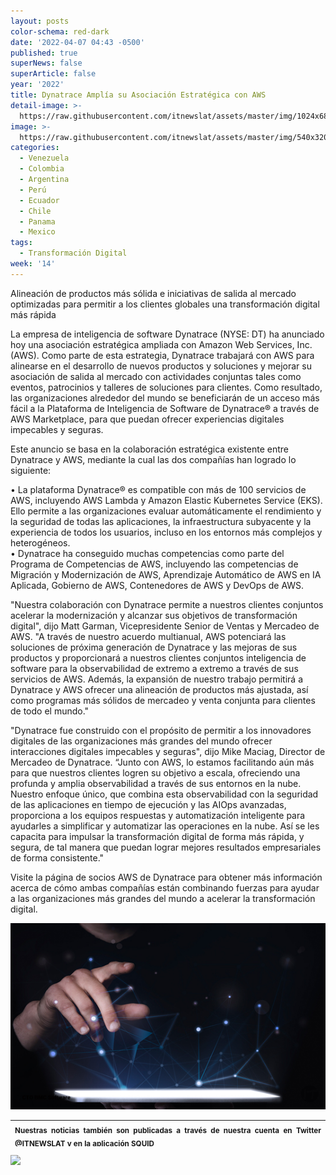 ```yaml
---
layout: posts
color-schema: red-dark
date: '2022-04-07 04:43 -0500'
published: true
superNews: false
superArticle: false
year: '2022'
title: Dynatrace Amplía su Asociación Estratégica con AWS
detail-image: >-
  https://raw.githubusercontent.com/itnewslat/assets/master/img/1024x680/servicio-nube-g.jpg
image: >-
  https://raw.githubusercontent.com/itnewslat/assets/master/img/540x320/servicio-nube-p.jpg
categories:
  - Venezuela
  - Colombia
  - Argentina
  - Perú
  - Ecuador
  - Chile
  - Panama
  - Mexico
tags:
  - Transformación Digital
week: '14'
---
```

Alineación de productos más sólida e iniciativas de salida al mercado optimizadas para permitir a los clientes globales una transformación digital más rápida

La empresa de inteligencia de software Dynatrace (NYSE: DT) ha anunciado hoy una asociación estratégica ampliada con Amazon Web Services, Inc. (AWS).  Como parte de esta estrategia, Dynatrace trabajará con AWS para alinearse en el desarrollo de nuevos productos y soluciones y mejorar su asociación de salida al mercado con actividades conjuntas tales como eventos, patrocinios y talleres de soluciones para clientes. Como resultado, las organizaciones alrededor del mundo se beneficiarán de un acceso más fácil a la Plataforma de Inteligencia de Software de Dynatrace® a través de AWS Marketplace, para que puedan ofrecer experiencias digitales impecables y seguras. 

Este anuncio se basa en la colaboración estratégica existente entre Dynatrace y AWS, mediante la cual las dos compañías han logrado lo siguiente:

•	La plataforma Dynatrace® es compatible con más de 100 servicios de AWS, incluyendo AWS Lambda y Amazon Elastic Kubernetes Service (EKS).  Ello permite a las organizaciones evaluar automáticamente el rendimiento y la seguridad de todas las aplicaciones, la infraestructura subyacente y la experiencia de todos los usuarios, incluso en los entornos más complejos y heterogéneos.  
•	Dynatrace ha conseguido muchas competencias como parte del Programa de Competencias de AWS, incluyendo las competencias de Migración y Modernización de AWS, Aprendizaje Automático de AWS en IA Aplicada, Gobierno de AWS, Contenedores de AWS y DevOps de AWS.
	
"Nuestra colaboración con Dynatrace permite a nuestros clientes conjuntos acelerar la modernización y alcanzar sus objetivos de transformación digital", dijo Matt Garman, Vicepresidente Senior de Ventas y Mercadeo de AWS.  "A través de nuestro acuerdo multianual, AWS potenciará las soluciones de próxima generación de Dynatrace y las mejoras de sus productos y proporcionará a nuestros clientes conjuntos inteligencia de software para la observabilidad de extremo a extremo a través de sus servicios de AWS. Además, la expansión de nuestro trabajo permitirá a Dynatrace y AWS ofrecer una alineación de productos más ajustada, así como programas más sólidos de mercadeo y venta conjunta para clientes de todo el mundo."   

"Dynatrace fue construido con el propósito de permitir a los innovadores digitales de las organizaciones más grandes del mundo ofrecer interacciones digitales impecables y seguras", dijo Mike Maciag, Director de Mercadeo de Dynatrace.  “Junto con AWS, lo estamos facilitando aún más para que nuestros clientes logren su objetivo a escala, ofreciendo una profunda y amplia observabilidad a través de sus entornos en la nube. Nuestro enfoque único, que combina esta observabilidad con la seguridad de las aplicaciones en tiempo de ejecución y las AIOps avanzadas, proporciona a los equipos respuestas y automatización inteligente para ayudarles a simplificar y automatizar las operaciones en la nube. Así se les capacita para impulsar la transformación digital de forma más rápida, y segura, de tal manera que puedan lograr mejores resultados empresariales de forma consistente."

Visite la página de socios AWS de Dynatrace para obtener más información acerca de cómo ambas compañías están combinando fuerzas para ayudar a las organizaciones más grandes del mundo a acelerar la transformación digital.

![](https://raw.githubusercontent.com/itnewslat/assets/master/img/540x320/servicio-nube-p.jpg)

<table style="height: 42px;" width="569">
<tbody>
<tr>
<td style="text-align: justify;"><sub><strong>Nuestras noticias también son publicadas a través de nuestra cuenta en Twitter <a href="https://twitter.com/itnewslat?lang=es">@ITNEWSLAT</a> y en la aplicación <a href="https://squidapp.co/en/">SQUID</a></strong></sub></td>
</tr>
</tbody>
</table>

<img src="https://tracker.metricool.com/c3po.jpg?hash=56f88a41e39ab42c063cc51676587a04"/>